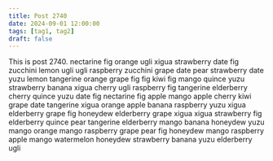 ```yaml
---
title: Post 2740
date: 2024-09-01 12:00:00
tags: [tag1, tag2]
draft: false
---
```

This is post 2740.
nectarine
fig
orange
ugli
xigua
strawberry
date
fig
zucchini
lemon
ugli
ugli
raspberry
zucchini
grape
date
pear
strawberry
date
yuzu
lemon
tangerine
orange
grape
fig
fig
kiwi
fig
mango
quince
yuzu
strawberry
banana
xigua
cherry
ugli
raspberry
fig
tangerine
elderberry
cherry
quince
yuzu
date
fig
nectarine
fig
apple
mango
apple
cherry
kiwi
grape
date
tangerine
xigua
orange
apple
banana
raspberry
yuzu
xigua
elderberry
grape
fig
honeydew
elderberry
grape
xigua
xigua
strawberry
fig
elderberry
quince
pear
tangerine
elderberry
mango
banana
honeydew
yuzu
mango
orange
mango
raspberry
grape
pear
fig
honeydew
mango
raspberry
apple
mango
watermelon
honeydew
strawberry
banana
yuzu
elderberry
ugli
